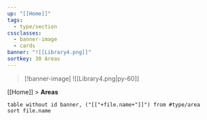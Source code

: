 ```yaml
---
up: "[[Home]]"
tags:
  - type/section
cssclasses:
  - banner-image
  - cards
banner: "![[Library4.png]]"
sortkey: 30 Areas
---
```

>[!banner-image] ![[Library4.png|py-60]]

[[Home]] > **Areas**
```dataview
table without id banner, ("[["+file.name+"]]") from #type/area
sort file.name
```

